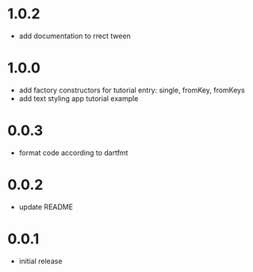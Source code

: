 # 1.0.2

* add documentation to rrect tween

# 1.0.0

* add factory constructors for tutorial entry: single, fromKey, fromKeys
* add text styling app tutorial example

# 0.0.3

* format code according to dartfmt

# 0.0.2

* update README

# 0.0.1

* initial release
